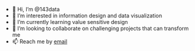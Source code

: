 - 👋 Hi, I’m @143data
- 👀 I’m interested in information design and data visualization
- 🌱 I’m currently learning value sensitive design
- 💞️ I’m looking to collaborate on challenging projects that can transform me
- 📫 Reach me by [email](mailto:erienomo@gmail.com)

<!---
143data/143data is a ✨ special ✨ repository because its `README.md` (this file) appears on your GitHub profile.
You can click the Preview link to take a look at your changes.
--->

